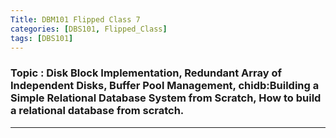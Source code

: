 ```yaml
---
Title: DBM101 Flipped Class 7
categories: [DBS101, Flipped_Class]
tags: [DBS101]
---
```


### Topic : Disk Block Implementation,  Redundant Array of Independent Disks,  Buffer Pool Management, chidb:Building a Simple Relational Database System from Scratch, How to build a relational database from scratch.
---